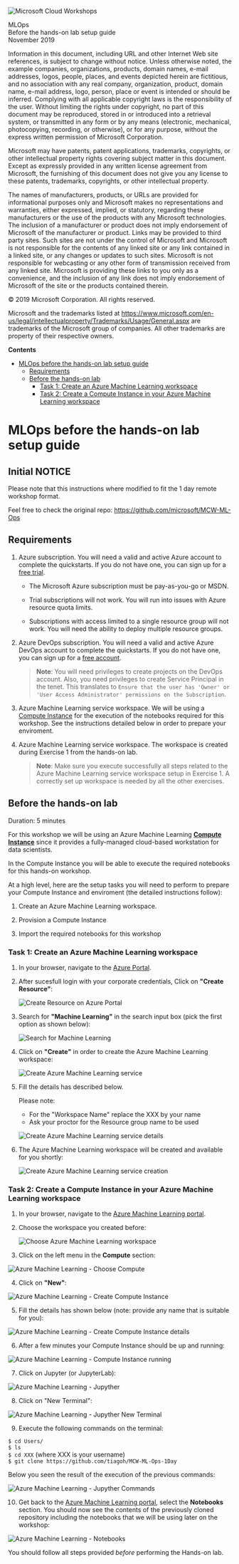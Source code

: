 ![Microsoft Cloud Workshops](https://github.com/Microsoft/MCW-Template-Cloud-Workshop/raw/master/Media/ms-cloud-workshop.png "Microsoft Cloud Workshops")

<div class="MCWHeader1">
MLOps
</div>

<div class="MCWHeader2">
Before the hands-on lab setup guide
</div>

<div class="MCWHeader3">
November 2019
</div>


Information in this document, including URL and other Internet Web site references, is subject to change without notice. Unless otherwise noted, the example companies, organizations, products, domain names, e-mail addresses, logos, people, places, and events depicted herein are fictitious, and no association with any real company, organization, product, domain name, e-mail address, logo, person, place or event is intended or should be inferred. Complying with all applicable copyright laws is the responsibility of the user. Without limiting the rights under copyright, no part of this document may be reproduced, stored in or introduced into a retrieval system, or transmitted in any form or by any means (electronic, mechanical, photocopying, recording, or otherwise), or for any purpose, without the express written permission of Microsoft Corporation.

Microsoft may have patents, patent applications, trademarks, copyrights, or other intellectual property rights covering subject matter in this document. Except as expressly provided in any written license agreement from Microsoft, the furnishing of this document does not give you any license to these patents, trademarks, copyrights, or other intellectual property.

The names of manufacturers, products, or URLs are provided for informational purposes only and Microsoft makes no representations and warranties, either expressed, implied, or statutory, regarding these manufacturers or the use of the products with any Microsoft technologies. The inclusion of a manufacturer or product does not imply endorsement of Microsoft of the manufacturer or product. Links may be provided to third party sites. Such sites are not under the control of Microsoft and Microsoft is not responsible for the contents of any linked site or any link contained in a linked site, or any changes or updates to such sites. Microsoft is not responsible for webcasting or any other form of transmission received from any linked site. Microsoft is providing these links to you only as a convenience, and the inclusion of any link does not imply endorsement of Microsoft of the site or the products contained therein.

© 2019 Microsoft Corporation. All rights reserved.

Microsoft and the trademarks listed at <https://www.microsoft.com/en-us/legal/intellectualproperty/Trademarks/Usage/General.aspx> are trademarks of the Microsoft group of companies. All other trademarks are property of their respective owners.

**Contents**

<!-- TOC -->

- [MLOps before the hands-on lab setup guide](#mlops-before-the-hands-on-lab-setup-guide)
  - [Requirements](#requirements)
  - [Before the hands-on lab](#before-the-hands-on-lab)
    - [Task 1: Create an Azure Machine Learning workspace](#task-1:-create-an-azure-machine-learning-workspace)
    - [Task 2: Create a Compute Instance in your Azure Machine Learning workspace](#task-2:-create-a-compute-instance-in-your-azure-machine-learning-workspace)

<!-- /TOC -->

# MLOps before the hands-on lab setup guide

## Initial NOTICE

Please note that this instructions where modified to fit the 1 day remote workshop format. 

Feel free to check the original repo: https://github.com/microsoft/MCW-ML-Ops
## Requirements

1. Azure subscription. You will need a valid and active Azure account to complete the quickstarts. If you do not have one, you can sign up for a [free trial](https://azure.microsoft.com/en-us/free/).

   - The Microsoft Azure subscription must be pay-as-you-go or MSDN.

   - Trial subscriptions will not work. You will run into issues with Azure resource quota limits.

   - Subscriptions with access limited to a single resource group will not work. You will need the ability to deploy multiple resource groups.

2. Azure DevOps subscription. You will need a valid and active Azure DevOps account to complete the quickstarts. If you do not have one, you can sign up for a [free account](https://azure.microsoft.com/en-us/services/devops/).

   >**Note**: You will need privileges to create projects on the DevOps account. Also, you need privileges to create Service Principal in the tenet. This translates to `Ensure that the user has 'Owner' or 'User Access Administrator' permissions on the Subscription`.

3. Azure Machine Learning service workspace. We will be using a [Compute Instance](https://docs.microsoft.com/en-us/azure/machine-learning/concept-compute-instance) for the execution of the notebooks required for this workshop. See the instructions detailed below in order  to prepare your enviroment.

4. Azure Machine Learning service workspace. The workspace is created during Exercise 1 from the hands-on lab.

   >**Note**: Make sure you execute successfully all steps related to the Azure Machine Learning service workspace setup in Exercise 1. A correctly set up workspace is needed by all the other exercises.

## Before the hands-on lab

Duration: 5 minutes

For this workshop we will be using an Azure Machine Learning **[Compute Instance](https://docs.microsoft.com/en-us/azure/machine-learning/concept-compute-instance)** since it provides a fully-managed cloud-based workstation for data scientists.  

In the Compute Instance you will be able to execute the  required notebooks for this hands-on workshop.  

At a high level, here are the setup tasks you will need to perform to prepare your Compute Instance and enviroment (the detailed instructions follow):

1. Create an Azure Machine Learning workspace.

2. Provision a Compute Instance

3. Import the required notebooks for this workshop

### Task 1: Create an Azure Machine Learning workspace

1. In your browser, navigate to the [Azure Portal](https://portal.azure.com).

2. After sucesfull login with your corporate credentials, Click on **"Create Resource"**:

   ![Create Resource on Azure Portal](media/azure-portal-create-resource.png 'Create Resource')

3. Search for **"Machine Learning"** in the search input box (pick the first option as shown below):

   ![Search for Machine Learning](media/azure-portal-search-machine-learning.png 'Search for Machine Learning')

4. Click on **"Create"** in order to create the Azure Machine Learning workspace:

   ![Create Azure Machine Learning service](media/azure-portal-create-aml.png 'Create Azure Machine Learning')

5. Fill the details has described below.

   Please note:
   - For the "Workspace Name" replace the XXX by your name
   - Ask your proctor for the Resource group name to be used

   ![Create Azure Machine Learning service details](media/azure-portal-create-aml-workspace.png 'Create Azure Machine Learning service details')

6. The Azure Machine Learning workspace will be created and available for you shortly:

   ![Create Azure Machine Learning service creation](media/azure-portal-create-aml-workspace-creation.png 'Create Azure Machine Learning service creation')

### Task 2: Create a Compute Instance in your Azure Machine Learning workspace

1. In your browser, navigate to the [Azure Machine Learning portal](https://ml.azure.com).

2. Choose the workspace you created before:

   ![Choose Azure Machine Learning workspace](media/aml-portal-choose-workspace.png 'Choose Azure Machine Learning workspace')

3. Click on the left menu in the **Compute** section: 

![Azure Machine Learning - Choose Compute](media/aml-portal-create-compute.png 'Choose Azure Machine Learning compute')

4. Click on **"New"**:

![Azure Machine Learning - Create Compute Instance](media/aml-portal-create-computeinstance.png 'Azure Machine Learning Create Compute Instance')

5. Fill the details has shown below (note: provide any name that is suitable for you):

![Azure Machine Learning - Create Compute Instance details](media/aml-portal-create-ci-details.png 'Azure Machine Learning Create Compute Instance details')

6. After a few minutes your Compute Instance should be up and running: 

![Azure Machine Learning - Compute Instance running](media/aml-portal-ci-running.png 'Azure Machine Learning Create Compute Instance running')

7. Click on Jupyter (or JupyterLab):

![Azure Machine Learning - Jupyther](media/aml-jupyther-default.png 'Azure Machine Learning Jupyther')

8. Click on "New Terminal":

![Azure Machine Learning - Jupyther New Terminal](media/aml-jupyther-new-terminal.png 'Azure Machine Learning Compute Instance Jupyther Terminal')

9. Execute the following commands on the terminal:
 
 ```$ cd Users/```  
 ```$ ls ```  
 ```$ cd XXX``` (where XXX  is your username)  
 ```$ git clone https://github.com/tiagoh/MCW-ML-Ops-1Day```

 Below you seen the result of the execution of the previous commands: 

![Azure Machine Learning - Jupyther Commands](media/aml-jupyther-terminal-commands.png 'Azure Machine Learning Compute Instance Jupyther Commands')

10. Get back to the [Azure Machine Learning portal](https://ml.azure.com), select the **Notebooks** section. You should now see the contents of the previously cloned repository including the notebooks that we will be using later on the workshop:

![Azure Machine Learning - Notebooks](media/aml-notebooks.png 'Azure Machine Learning Notebooks')

You should follow all steps provided *before* performing the Hands-on lab.

